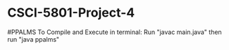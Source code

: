 # CSCI-5801-Project-4
#PPALMS 
To Compile and Execute in terminal:
    Run "javac main.java" then run "java ppalms"